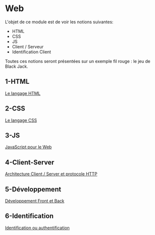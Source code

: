 # Web 

L'objet de ce module est de voir les notions suivantes:
* HTML
* CSS
* JS
* Client / Serveur 
* Identification Client

Toutes ces notions seront présentées sur un exemple fil rouge : le jeu de Black Jack.

## 1-HTML

[Le langage HTML](./1-HTML)

## 2-CSS

[Le langage CSS](./2-CSS)


## 3-JS

[JavaScript pour le Web](./3-JS)


## 4-Client-Server

[Architecture Client / Server et protocole HTTP](./4-Client-Server)

## 5-Développement

[Développement Front et Back](./5-Developpement)

## 6-Identification

[Identification ou authentification](./6-Identification)

